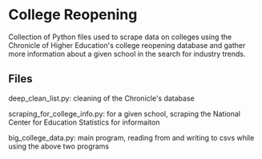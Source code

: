 # College Reopening
Collection of Python files used to scrape data on colleges using the Chronicle of Higher Education's college reopening database and gather more information about a given school in the search for industry trends.

## Files
deep_clean_list.py: cleaning of the Chronicle's database

scraping_for_college_info.py: for a given school, scraping the National Center for Education Statistics for informaiton

big_college_data.py: main program, reading from and writing to csvs while using the above two programs


